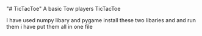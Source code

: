 "# TicTacToe" 
A basic Tow players TicTacToe 

I have used numpy libary and pygame install these two libaries and and run them i have put them all in one file
